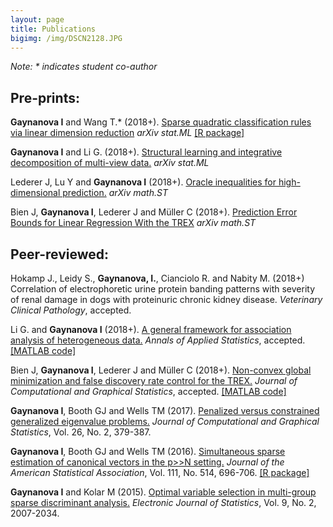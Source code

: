 ```yaml
---
layout: page
title: Publications
bigimg: /img/DSCN2128.JPG
---
```


*Note: \* indicates student co-author*

## Pre-prints:

**Gaynanova I** and Wang T.\* (2018+). [Sparse quadratic classification rules via linear dimension reduction](https://arxiv.org/abs/1711.04817) *arXiv stat.ML* [[R package]](https://github.com/irinagain/DAP)

**Gaynanova I** and Li G. (2018+). [Structural learning and integrative decomposition of multi-view data.](https://arxiv.org/abs/1707.06573) *arXiv stat.ML* 

Lederer J, Lu Y and **Gaynanova I** (2018+). [Oracle inequalities for high-dimensional prediction.](https://arxiv.org/abs/1608.00624) *arXiv math.ST*

Bien J, **Gaynanova I**, Lederer J and Müller C (2018+). [Prediction Error Bounds for Linear Regression With the TREX](https://arxiv.org/abs/1801.01394) *arXiv math.ST*

## Peer-reviewed:

Hokamp J., Leidy S., **Gaynanova, I.**, Cianciolo R. and Nabity M. (2018+) Correlation of electrophoretic urine protein banding patterns with severity of renal damage in dogs with proteinuric chronic kidney disease. *Veterinary Clinical Pathology*, accepted.

Li G. and **Gaynanova I** (2018+). [A general framework for association analysis of heterogeneous data.](http://imstat.org/aoas/next_issue.html) *Annals of Applied Statistics*, accepted. [[MATLAB code]](https://github.com/reagan0323/GAS)

Bien J, **Gaynanova I**, Lederer J and Müller C (2018+). [Non-convex global minimization and false discovery rate control for the TREX.](http://www.tandfonline.com/doi/abs/10.1080/10618600.2017.1341414) *Journal of Computational and Graphical Statistics*, accepted. [[MATLAB code]](https://github.com/muellsen/TREX)

**Gaynanova I**, Booth GJ and Wells TM (2017). [Penalized versus constrained generalized eigenvalue problems.](http://www.tandfonline.com/doi/abs/10.1080/10618600.2016.1172017) *Journal of Computational and Graphical Statistics*, Vol. 26, No. 2, 379-387.
  
**Gaynanova I**, Booth GJ and Wells TM (2016). [Simultaneous sparse estimation of canonical vectors in the p>>N setting.](http://dx.doi.org/10.1080/01621459.2015.1034318) *Journal of the American Statistical Association*, Vol. 111, No. 514, 696-706. [[R package]](https://cran.r-project.org/web/packages/MGSDA/index.html)

**Gaynanova I** and Kolar M (2015). [Optimal variable selection in multi-group sparse discriminant analysis.](http://dx.doi.org/10.1214/15-EJS1064) *Electronic Journal of Statistics*, Vol. 9, No. 2, 2007-2034. 




